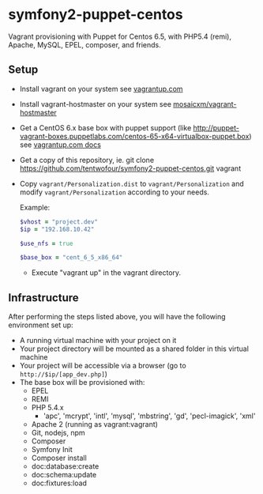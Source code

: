 symfony2-puppet-centos
======================

Vagrant provisioning with Puppet for Centos 6.5, with PHP5.4 (remi), Apache, MySQL, EPEL, composer, and friends.

## Setup

-   Install vagrant on your system
    see [vagrantup.com](http://vagrantup.com/v1/docs/getting-started/index.html)

-   Install vagrant-hostmaster on your system
    see [mosaicxm/vagrant-hostmaster](https://github.com/mosaicxm/vagrant-hostmaster#installation)

-   Get a CentOS 6.x base box with puppet support (like http://puppet-vagrant-boxes.puppetlabs.com/centos-65-x64-virtualbox-puppet.box)
    see [vagrantup.com docs](http://vagrantup.com/v1/docs/getting-started/boxes.html)

-   Get a copy of this repository, ie.
    git clone https://github.com/tentwofour/symfony2-puppet-centos.git vagrant

-   Copy `vagrant/Personalization.dist` to `vagrant/Personalization` and modify `vagrant/Personalization` according to your needs.

    Example:
    ```ruby
    $vhost = "project.dev"
    $ip = "192.168.10.42"

    $use_nfs = true

    $base_box = "cent_6_5_x86_64"

    ```
        
    -   Execute "vagrant up" in the vagrant directory.

## Infrastructure

After performing the steps listed above, you will have the following environment set up:

- A running virtual machine with your project on it
- Your project directory will be mounted as a shared folder in this virtual machine
- Your project will be accessible via a browser (go to `http://$ip/[app_dev.php]`)
- The base box will be provisioned with:
  * EPEL
  * REMI
  * PHP 5.4.x
    * 'apc', 'mcrypt', 'intl', 'mysql', 'mbstring', 'gd', 'pecl-imagick', 'xml'
  * Apache 2 (running as vagrant:vagrant)
  * Git, nodejs, npm
  * Composer
  * Symfony Init
   * Composer install
   * doc:database:create
   * doc:schema:update
   * doc:fixtures:load

